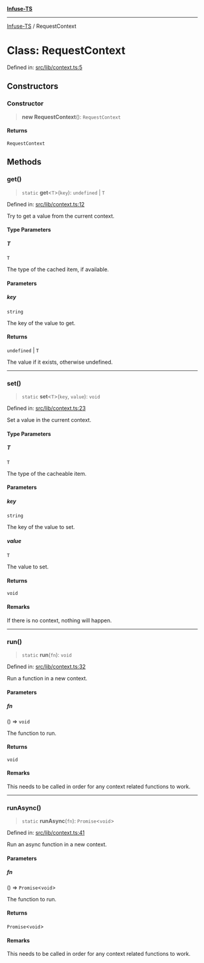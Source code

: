[**Infuse-TS**](../README.md)

***

[Infuse-TS](../README.md) / RequestContext

# Class: RequestContext

Defined in: [src/lib/context.ts:5](https://github.com/D-Kay6/Infuse-TS/blob/2b827980e37dbd9518746d6b95150b5d8563c940/src/lib/context.ts#L5)

## Constructors

### Constructor

> **new RequestContext**(): `RequestContext`

#### Returns

`RequestContext`

## Methods

### get()

> `static` **get**\<`T`\>(`key`): `undefined` \| `T`

Defined in: [src/lib/context.ts:12](https://github.com/D-Kay6/Infuse-TS/blob/2b827980e37dbd9518746d6b95150b5d8563c940/src/lib/context.ts#L12)

Try to get a value from the current context.

#### Type Parameters

##### T

`T`

The type of the cached item, if available.

#### Parameters

##### key

`string`

The key of the value to get.

#### Returns

`undefined` \| `T`

The value if it exists, otherwise undefined.

***

### set()

> `static` **set**\<`T`\>(`key`, `value`): `void`

Defined in: [src/lib/context.ts:23](https://github.com/D-Kay6/Infuse-TS/blob/2b827980e37dbd9518746d6b95150b5d8563c940/src/lib/context.ts#L23)

Set a value in the current context.

#### Type Parameters

##### T

`T`

The type of the cacheable item.

#### Parameters

##### key

`string`

The key of the value to set.

##### value

`T`

The value to set.

#### Returns

`void`

#### Remarks

If there is no context, nothing will happen.

***

### run()

> `static` **run**(`fn`): `void`

Defined in: [src/lib/context.ts:32](https://github.com/D-Kay6/Infuse-TS/blob/2b827980e37dbd9518746d6b95150b5d8563c940/src/lib/context.ts#L32)

Run a function in a new context.

#### Parameters

##### fn

() => `void`

The function to run.

#### Returns

`void`

#### Remarks

This needs to be called in order for any context related functions to work.

***

### runAsync()

> `static` **runAsync**(`fn`): `Promise`\<`void`\>

Defined in: [src/lib/context.ts:41](https://github.com/D-Kay6/Infuse-TS/blob/2b827980e37dbd9518746d6b95150b5d8563c940/src/lib/context.ts#L41)

Run an async function in a new context.

#### Parameters

##### fn

() => `Promise`\<`void`\>

The function to run.

#### Returns

`Promise`\<`void`\>

#### Remarks

This needs to be called in order for any context related functions to work.
